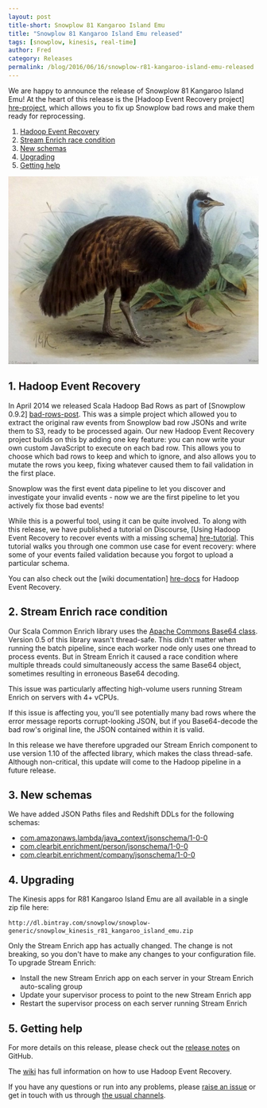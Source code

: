 ```yaml
---
layout: post
title-short: Snowplow 81 Kangaroo Island Emu
title: "Snowplow 81 Kangaroo Island Emu released"
tags: [snowplow, kinesis, real-time]
author: Fred
category: Releases
permalink: /blog/2016/06/16/snowplow-r81-kangaroo-island-emu-released
---
```


We are happy to announce the release of Snowplow 81 Kangaroo Island Emu! At the heart of this release is the [Hadoop Event Recovery project] [hre-project], which allows you to fix up Snowplow bad rows and make them ready for reprocessing.

1. [Hadoop Event Recovery](/blog/2016/06/16/snowplow-r81-kangaroo-island-emu-released#her)
2. [Stream Enrich race condition](/blog/2016/06/16/snowplow-r81-kangaroo-island-emu-released#race)
3. [New schemas](/blog/2016/06/16/snowplow-r81-kangaroo-island-emu-released#schemas)
4. [Upgrading](/blog/2016/06/16/snowplow-r81-kangaroo-island-emu-released#upgrading)
5. [Getting help](/blog/2016/06/16/snowplow-r81-kangaroo-island-emu-released#help)

![kangaroo-island-emu][kangaroo-island-emu]

<!--more-->

<h2 id="her">1. Hadoop Event Recovery</h2>

In April 2014 we released Scala Hadoop Bad Rows as part of [Snowplow 0.9.2] [bad-rows-post]. This was a simple project which allowed you to extract the original raw events from Snowplow bad row JSONs and write them to S3, ready to be processed again. Our new Hadoop Event Recovery project builds on this by adding one key feature: you can now write your own custom JavaScript to execute on each bad row. This allows you to choose which bad rows to keep and which to ignore, and also allows you to mutate the rows you keep, fixing whatever caused them to fail validation in the first place.

Snowplow was the first event data pipeline to let you discover and investigate your invalid events - now we are the first pipeline to let you actively fix those bad events!

While this is a powerful tool, using it can be quite involved. To along with this release, we have published a  tutorial on Discourse, [Using Hadoop Event Recovery to recover events with a missing schema] [hre-tutorial]. This tutorial walks you through one common use case for event recovery: where some of your events failed validation because you forgot to upload a particular schema.

You can also check out the [wiki documentation] [hre-docs] for Hadoop Event Recovery.

<h2 id="race">2. Stream Enrich race condition</h2>

Our Scala Common Enrich library uses the [Apache Commons Base64 class][base64]. Version 0.5 of this library wasn't thread-safe. This didn't matter when running the batch pipeline, since each worker node only uses one thread to process events. But in Stream Enrich it caused a race condition where multiple threads could simultaneously access the same Base64 object, sometimes resulting in erroneous Base64 decoding.

This issue was particularly affecting high-volume users running Stream Enrich on servers with 4+ vCPUs.

If this issue is affecting you, you'll see potentially many bad rows where the error message reports corrupt-looking JSON, but if you Base64-decode the bad row's original line, the JSON contained within it is valid. 

In this release we have therefore upgraded our Stream Enrich component to use version 1.10 of the affected library, which makes the class thread-safe. Although non-critical, this update will come to the Hadoop pipeline in a future release.

<h2 id="schemas">3. New schemas</h2>

We have added JSON Paths files and Redshift DDLs for the following schemas:

* [com.amazonaws.lambda/java_context/jsonschema/1-0-0](https://github.com/snowplow/iglu-central/blob/master/schemas/com.amazon.aws.lambda/java_context/jsonschema/1-0-0)
* [com.clearbit.enrichment/person/jsonschema/1-0-0](https://github.com/snowplow/iglu-central/blob/master/schemas/com.clearbit.enrichment/person/jsonschema/1-0-0)
* [com.clearbit.enrichment/company/jsonschema/1-0-0](https://github.com/snowplow/iglu-central/blob/master/schemas/com.clearbit.enrichment/company/jsonschema/1-0-0)

<h2 id="upgrading">4. Upgrading</h2>

The Kinesis apps for R81 Kangaroo Island Emu are all available in a single zip file here:

    http://dl.bintray.com/snowplow/snowplow-generic/snowplow_kinesis_r81_kangaroo_island_emu.zip

Only the Stream Enrich app has actually changed. The change is not breaking, so you don't have to make any changes to your configuration file. To upgrade Stream Enrich:

* Install the new Stream Enrich app on each server in your Stream Enrich auto-scaling group
* Update your supervisor process to point to the new Stream Enrich app
* Restart the supervisor process on each server running Stream Enrich

<h2 id="help">5. Getting help</h2>

For more details on this release, please check out the [release notes][snowplow-release] on GitHub.

The [wiki][hre-docs] has full information on how to use Hadoop Event Recovery.

If you have any questions or run into any problems, please [raise an issue][issues] or get in touch with us through [the usual channels][talk-to-us].

[kangaroo-island-emu]: /assets/img/blog/2016/06/kangaroo-island-emu.jpg
[snowplow-release]: https://github.com/snowplow/snowplow/releases/r81-kangaroo-island-emu

[bad-rows-post]: /blog/2014/04/30/snowplow-0.9.2-released-for-new-cloudfront-log-format/#other

[hre-docs]: https://github.com/snowplow/snowplow/wiki/Hadoop-Event-Recovery
[hre-project]: https://github.com/snowplow/snowplow/tree/master/3-enrich/hadoop-event-recovery
[hre-tutorial]: http://discourse.snowplowanalytics.com/t/using-hadoop-event-recovery-to-recover-events-with-a-missing-schema/351

[base64]: https://commons.apache.org/proper/commons-codec/apidocs/org/apache/commons/codec/binary/Base64.html

[issues]: https://github.com/snowplow/snowplow/issues/new
[talk-to-us]: https://github.com/snowplow/snowplow/wiki/Talk-to-us
